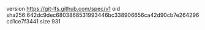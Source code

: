 version https://git-lfs.github.com/spec/v1
oid sha256:642dc9dec6803868531993446bc338906656ca42d90cb7e264296cd1ce7f3441
size 931
